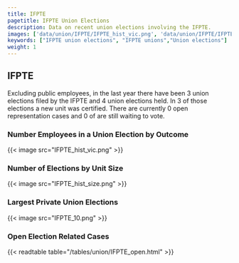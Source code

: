 ```yaml
---
title: IFPTE
pagetitle: IFPTE Union Elections
description: Data on recent union elections involving the IFPTE.
images: ['data/union/IFPTE/IFPTE_hist_vic.png', 'data/union/IFPTE/IFPTE_hist_size.png', 'data/union/IFPTE/IFPTE_10.png']
keywords: ["IFPTE union elections", "IFPTE unions","Union elections"]
weight: 1
---
```

##  IFPTE

Excluding public employees, in the last year there have been 3 union elections filed by the IFPTE and 4 union elections held. In 3 of those elections a new unit was certified. There are currently 0 open representation cases and 0 of are still waiting to vote.

### Number Employees in a Union Election by Outcome
{{< image src="IFPTE_hist_vic.png" >}}

### Number of Elections by Unit Size
{{< image src="IFPTE_hist_size.png" >}}

### Largest Private Union Elections
{{< image src="IFPTE_10.png" >}}

### Open Election Related Cases
{{< readtable table="/tables/union/IFPTE_open.html" >}}

